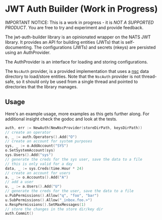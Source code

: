 # JWT Auth Builder (Work in Progress)

IMPORTANT NOTICE: This is a work in progress - it is *NOT A SUPPORTED PRODUCT*. 
You are free to try and experiment and provide feedback.

The jwt-auth-builder library is an opinionated wrapper on the NATS JWT library.
It provides an API for building entities (JWTs) that is self-documenting.
The configurations (JWTs) and secrets (nkeys) are persisted using an AuthProvider.

The AuthProvider is an interface for loading and storing configurations.

The `NscAuth` provider, is a provided implementation that uses a
[nsc](github.com/nats-io/nsc) data directory to load/store entities.
Note that the `NscAuth` provider is not thread-safe, so it should only be used
from a single thread and pointed to directories that the library manages.

## Usage

Here's an example usage, more examples as this gets further along. For additional
insight check the godoc and look at the tests.

```go
auth, err := NewAuth(NewNscProvider(storeDirPath, keysDirPath))
// create an operator
o, _ := auth.Operators().Add("O")
// create an account for system purposes
sys, _ := o.AddAccount("SYS")
o.SetSystemAccount(sys)
sys.Users().Add("sys")
// generate the creds for the sys user, save the data to a file
// this is only valid for a day
data, _ := sys.Creds(time.Hour * 24)
// create an account for users
a, _ := o.Accounts().Add("A")
// add a user
u, _ := a.Users().Add("U")
// generate the creds for the user, save the data to a file
u.PubPermissions().Allow("q", "foo", "bar")
u.SubPermissions().Allow("_inbox.foo.>")
u.RespPermissions().SetMaxMessages(1)
// store the changes in the store dir/key dir
auth.Commit()
```

